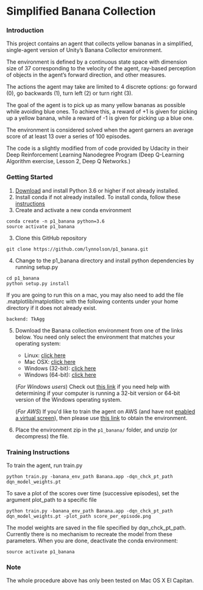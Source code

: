 # Simplified Banana Collection

### Introduction

This project contains an agent that collects yellow bananas in a simplified, single-agent version of Unity’s Banana Collector environment.

The environment is defined by a continuous state space with dimension size of 37 corresponding to the velocity of the agent, ray-based perception of objects in the agent’s forward direction, and other measures.

The actions the agent may take are limited to 4 discrete options: go forward (0), go backwards (1), turn left (2) or turn right (3).

The goal of the agent is to pick up as many yellow bananas as possible while avoiding blue ones.  To achieve this, a reward of +1 is given for picking up a yellow banana, while a reward of -1 is given for picking up a blue one.

The environment is considered solved when the agent garners an average score of at least 13 over a series of 100 episodes.

The code is a slightly modified from of code provided by Udacity in their Deep Reinforcement Learning Nanodegree Program (Deep Q-Learning Algorithm exercise, Lesson 2, Deep Q Networks.)

### Getting Started
1. [Download](https://www.python.org/downloads/) and install Python 3.6 or higher if not already installed.
2. Install conda if not already installed.  To install conda, follow these [instructions](https://conda.io/docs/user-guide/install/index.html)
3. Create and activate a new conda environment
```
conda create -n p1_banana python=3.6
source activate p1_banana
```
3. Clone this GitHub repository
```
git clone https://github.com/lynnolson/p1_banana.git
```
4. Change to the p1_banana directory and install python dependencies by running setup.py
```
cd p1_banana
python setup.py install
```
If you are going to run this on a mac, you may also need to add the file .matplotlib/matplotlibrc with the following contents under your home directory if it does not already exist.
```
backend: TkAgg
```
5. Download the Banana collection environment from one of the links below.  You need only select the environment that matches your operating system:
    - Linux: [click here](https://s3-us-west-1.amazonaws.com/udacity-drlnd/P1/Banana/Banana_Linux.zip)
    - Mac OSX: [click here](https://s3-us-west-1.amazonaws.com/udacity-drlnd/P1/Banana/Banana.app.zip)
    - Windows (32-bit): [click here](https://s3-us-west-1.amazonaws.com/udacity-drlnd/P1/Banana/Banana_Windows_x86.zip)
    - Windows (64-bit): [click here](https://s3-us-west-1.amazonaws.com/udacity-drlnd/P1/Banana/Banana_Windows_x86_64.zip)

    (_For Windows users_) Check out [this link](https://support.microsoft.com/en-us/help/827218/how-to-determine-whether-a-computer-is-running-a-32-bit-version-or-64) if you need help with determining if your computer is running a 32-bit version or 64-bit version of the Windows operating system.

    (_For AWS_) If you'd like to train the agent on AWS (and have not [enabled a virtual screen](https://github.com/Unity-Technologies/ml-agents/blob/master/docs/Training-on-Amazon-Web-Service.md)), then please use [this link](https://s3-us-west-1.amazonaws.com/udacity-drlnd/P1/Banana/Banana_Linux_NoVis.zip) to obtain the environment.

6. Place the environment zip in the `p1_banana/` folder, and unzip (or decompress) the file.

### Training Instructions

To train the agent, run train.py

```
python train.py -banana_env_path Banana.app -dqn_chck_pt_path dqn_model_weights.pt
```

To save a plot of the scores over time (successive episodes), set the argument plot_path to a specific file

```
python train.py -banana_env_path Banana.app -dqn_chck_pt_path dqn_model_weights.pt -plot_path score_per_episode.png
```
The model weights are saved in the file specified by dqn_chck_pt_path.  Currently there is no mechanism to recreate the model from these parameters.
When you are done, deactivate the conda environment:
```
source activate p1_banana
```
### Note
The whole procedure above has only been tested on Mac OS X El Capitan.
